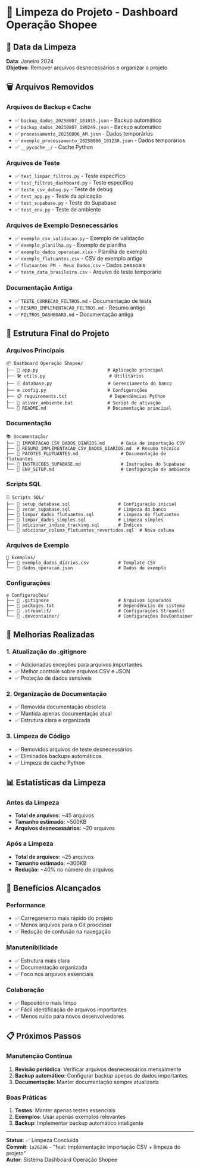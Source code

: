 # 🧹 Limpeza do Projeto - Dashboard Operação Shopee

## 📅 Data da Limpeza
**Data**: Janeiro 2024  
**Objetivo**: Remover arquivos desnecessários e organizar o projeto

## 🗑️ Arquivos Removidos

### Arquivos de Backup e Cache
- ✅ `backup_dados_20250807_181015.json` - Backup automático
- ✅ `backup_dados_20250807_180249.json` - Backup automático
- ✅ `processamento_20250806_AM.json` - Dados temporários
- ✅ `exemplo_processamento_20250806_191238.json` - Dados temporários
- ✅ `__pycache__/` - Cache Python

### Arquivos de Teste
- ✅ `test_limpar_filtros.py` - Teste específico
- ✅ `test_filtros_dashboard.py` - Teste específico
- ✅ `teste_csv_debug.py` - Teste de debug
- ✅ `test_app.py` - Teste da aplicação
- ✅ `test_supabase.py` - Teste do Supabase
- ✅ `test_env.py` - Teste de ambiente

### Arquivos de Exemplo Desnecessários
- ✅ `exemplo_csv_validacao.py` - Exemplo de validação
- ✅ `exemplo_planilha.py` - Exemplo de planilha
- ✅ `exemplo_dados_operacao.xlsx` - Planilha de exemplo
- ✅ `exemplo_flutuantes.csv` - CSV de exemplo antigo
- ✅ `flutuantes PM - Meus Dados.csv` - Dados pessoais
- ✅ `teste_data_brasileira.csv` - Arquivo de teste temporário

### Documentação Antiga
- ✅ `TESTE_CORRECAO_FILTROS.md` - Documentação de teste
- ✅ `RESUMO_IMPLEMENTACAO_FILTROS.md` - Resumo antigo
- ✅ `FILTROS_DASHBOARD.md` - Documentação antiga

## 📁 Estrutura Final do Projeto

### Arquivos Principais
```
📦 Dashboard Operação Shopee/
├── 🐍 app.py                          # Aplicação principal
├── 🛠️ utils.py                        # Utilitários
├── 🗄️ database.py                     # Gerenciamento do banco
├── ⚙️ config.py                       # Configurações
├── 📋 requirements.txt                # Dependências Python
├── 🚀 ativar_ambiente.bat             # Script de ativação
└── 📖 README.md                       # Documentação principal
```

### Documentação
```
📚 Documentação/
├── 📁 IMPORTACAO_CSV_DADOS_DIARIOS.md      # Guia de importação CSV
├── 📁 RESUMO_IMPLEMENTACAO_CSV_DADOS_DIARIOS.md  # Resumo técnico
├── 📁 PACOTES_FLUTUANTES.md                # Documentação de flutuantes
├── 📁 INSTRUCOES_SUPABASE.md               # Instruções do Supabase
└── 📁 ENV_SETUP.md                         # Configuração de ambiente
```

### Scripts SQL
```
🗄️ Scripts SQL/
├── 📁 setup_database.sql                  # Configuração inicial
├── 📁 zerar_supabase.sql                  # Limpeza do banco
├── 📁 limpar_dados_flutuantes.sql         # Limpeza de flutuantes
├── 📁 limpar_dados_simples.sql            # Limpeza simples
├── 📁 adicionar_indice_tracking.sql       # Índices
└── 📁 adicionar_coluna_flutuantes_revertidos.sql  # Nova coluna
```

### Arquivos de Exemplo
```
📄 Exemplos/
├── 📁 exemplo_dados_diarios.csv           # Template CSV
└── 📁 dados_operacao.json                 # Dados de exemplo
```

### Configurações
```
⚙️ Configurações/
├── 📁 .gitignore                          # Arquivos ignorados
├── 📁 packages.txt                        # Dependências do sistema
├── 📁 .streamlit/                         # Configurações Streamlit
└── 📁 .devcontainer/                      # Configurações DevContainer
```

## 🔧 Melhorias Realizadas

### 1. Atualização do .gitignore
- ✅ Adicionadas exceções para arquivos importantes
- ✅ Melhor controle sobre arquivos CSV e JSON
- ✅ Proteção de dados sensíveis

### 2. Organização de Documentação
- ✅ Removida documentação obsoleta
- ✅ Mantida apenas documentação atual
- ✅ Estrutura clara e organizada

### 3. Limpeza de Código
- ✅ Removidos arquivos de teste desnecessários
- ✅ Eliminados backups automáticos
- ✅ Limpeza de cache Python

## 📊 Estatísticas da Limpeza

### Antes da Limpeza
- **Total de arquivos**: ~45 arquivos
- **Tamanho estimado**: ~500KB
- **Arquivos desnecessários**: ~20 arquivos

### Após a Limpeza
- **Total de arquivos**: ~25 arquivos
- **Tamanho estimado**: ~300KB
- **Redução**: ~40% no número de arquivos

## 🚀 Benefícios Alcançados

### Performance
- ✅ Carregamento mais rápido do projeto
- ✅ Menos arquivos para o Git processar
- ✅ Redução de confusão na navegação

### Manutenibilidade
- ✅ Estrutura mais clara
- ✅ Documentação organizada
- ✅ Foco nos arquivos essenciais

### Colaboração
- ✅ Repositório mais limpo
- ✅ Fácil identificação de arquivos importantes
- ✅ Menos ruído para novos desenvolvedores

## 📋 Próximos Passos

### Manutenção Contínua
1. **Revisão periódica**: Verificar arquivos desnecessários mensalmente
2. **Backup automático**: Configurar backup apenas de dados importantes
3. **Documentação**: Manter documentação sempre atualizada

### Boas Práticas
1. **Testes**: Manter apenas testes essenciais
2. **Exemplos**: Usar apenas exemplos relevantes
3. **Backup**: Implementar backup automático inteligente

---

**Status**: ✅ Limpeza Concluída  
**Commit**: `1a26286` - "feat: implementação importação CSV + limpeza do projeto"  
**Autor**: Sistema Dashboard Operação Shopee 